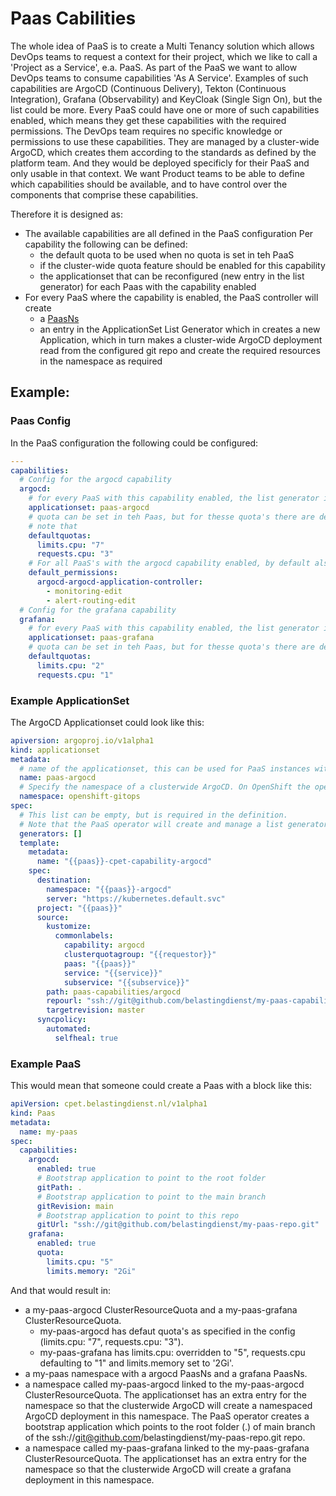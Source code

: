 # Paas Cabilities

The whole idea of PaaS is to create a Multi Tenancy solution which allows DevOps teams to request a context for their project, which we like to call a 'Project as a Service', e.a. PaaS.
As part of the PaaS we want to allow DevOps teams to consume capabilities 'As A Service'.
Examples of such capabilities are ArgoCD (Continuous Delivery), Tekton (Continuous Integration), Grafana (Observability) and KeyCloak (Single Sign On), but the list could be more.
Every PaaS could have one or more of such capabilities enabled, which means they get these capabilities with the required permissions.
The DevOps team requires no specific knowledge or permissions to use these capabilities.
They are managed by a cluster-wide ArgoCD, which creates them according to the standards as defined by the platform team.
And they would be deployed specificly for their PaaS and only usable in that context.
We want Product teams to be able to define which capabilities should be available, and to have control over the components that comprise these capabilities.

Therefore it is designed as:

- The available capabilities are all defined in the PaaS configuration
  Per capability the following can be defined:
  - the default quota to be used when no quota is set in teh PaaS
  - if the cluster-wide quota feature should be enabled for this capability
  - the applicationset that can be reconfigured (new entry in the list generator) for each Paas with the capability enabled
- For every PaaS where the capability is enabled, the PaaS controller will create
  - a [PaasNs](paasns.yaml)
  - an entry in the ApplicationSet List Generator which in creates a new Application, which in turn makes a cluster-wide ArgoCD deployment read from the configured git repo and create the required resources in the namespace as required

## Example:

### Paas Config

In the PaaS configuration the following could be configured:

```yaml
---
capabilities:
  # Config for the argocd capability
  argocd:
    # for every PaaS with this capability enabled, the list generator in the paas-argocd applicationset should be extended
    applicationset: paas-argocd
    # quota can be set in teh Paas, but for thesse quota's there are defaults to apply when not set in the PaaS.
    # note that
    defaultquotas:
      limits.cpu: "7"
      requests.cpu: "3"
    # For all PaaS's with the argocd capability enabled, by default also set these permissions for the specified service account
    default_permissions:
      argocd-argocd-application-controller:
        - monitoring-edit
        - alert-routing-edit
  # Config for the grafana capability
  grafana:
    # for every PaaS with this capability enabled, the list generator in the paas-grafana applicationset should be extended
    applicationset: paas-grafana
    # quota can be set in teh Paas, but for thesse quota's there are defaults to apply when not set in the PaaS.
    defaultquotas:
      limits.cpu: "2"
      requests.cpu: "1"
```

### Example ApplicationSet

The ArgoCD Applicationset could look like this:

```yaml
apiversion: argoproj.io/v1alpha1
kind: applicationset
metadata:
  # name of the applicationset, this can be used for PaaS instances with the argocd acapability enabled
  name: paas-argocd
  # Specify the namespace of a clusterwide ArgoCD. On OpenShift the openshift-gitops namespace is meant to have the only clusterwide ArgoCD.
  namespace: openshift-gitops
spec:
  # This list can be empty, but is required in the definition.
  # Note that the PaaS operator will create and manage a list generator here. So when managing this applicationset with the clusterwide ArgoCD requires setting up resourceExclusions
  generators: []
  template:
    metadata:
      name: "{{paas}}-cpet-capability-argocd"
    spec:
      destination:
        namespace: "{{paas}}-argocd"
        server: "https://kubernetes.default.svc"
      project: "{{paas}}"
      source:
        kustomize:
          commonlabels:
            capability: argocd
            clusterquotagroup: "{{requestor}}"
            paas: "{{paas}}"
            service: "{{service}}"
            subservice: "{{subservice}}"
        path: paas-capabilities/argocd
        repourl: "ssh://git@github.com/belastingdienst/my-paas-capabilities.git"
        targetrevision: master
      syncpolicy:
        automated:
          selfheal: true
```

### Example PaaS

This would mean that someone could create a Paas with a block like this:

```yaml
apiVersion: cpet.belastingdienst.nl/v1alpha1
kind: Paas
metadata:
  name: my-paas
spec:
  capabilities:
    argocd:
      enabled: true
      # Bootstrap application to point to the root folder
      gitPath: .
      # Bootstrap application to point to the main branch
      gitRevision: main
      # Bootstrap application to point to this repo
      gitUrl: "ssh://git@github.com/belastingdienst/my-paas-repo.git"
    grafana:
      enabled: true
      quota:
        limits.cpu: "5"
        limits.memory: "2Gi"
```

And that would result in:

- a my-paas-argocd ClusterResourceQuota and a my-paas-grafana ClusterResourceQuota.
  - my-paas-argocd has defaut quota's as specified in the config (limits.cpu: "7", requests.cpu: "3").
  - my-paas-grafana has limits.cpu: overridden to "5", requests.cpu defaulting to "1" and limits.memory set to '2Gi'.
- a my-paas namespace with a argocd PaasNs and a grafana PaasNs.
- a namespace called my-paas-argocd linked to the my-paas-argocd ClusterResourceQuota.
  The applicationset has an extra entry for the namespace so that the clusterwide ArgoCD will create a namespaced ArgoCD deployment in this namespace.
  The PaaS operator creates a bootstrap application which points to the root folder (.) of main branch of the ssh://git@github.com/belastingdienst/my-paas-repo.git repo.
- a namespace called my-paas-grafana linked to the my-paas-grafana ClusterResourceQuota.
  The applicationset has an extra entry for the namespace so that the clusterwide ArgoCD will create a grafana deployment in this namespace.

